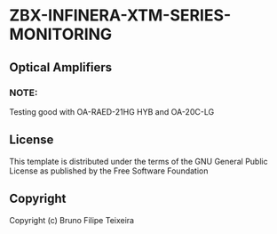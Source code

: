 # ZBX-INFINERA-XTM-SERIES-MONITORING

## Optical Amplifiers
### NOTE: 
Testing good with OA-RAED-21HG HYB and OA-20C-LG


## License
This template is distributed under the terms of the GNU General Public License as published by the Free Software Foundation

## Copyright
Copyright (c) Bruno Filipe Teixeira
